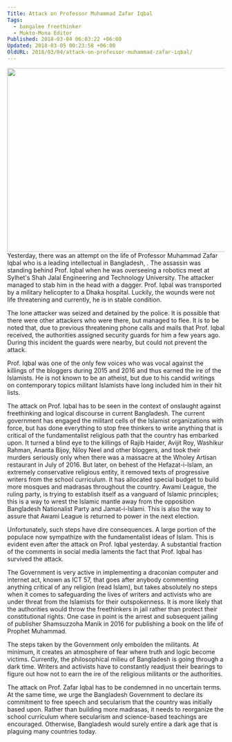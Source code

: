 ```yaml
---
Title: Attack on Professor Muhammad Zafar Iqbal
Tags:
  - bangalee freethinker
  - Mukto-Mona Editor
Published: 2018-03-04 06:03:22 +06:00
Updated: 2018-03-05 00:23:58 +06:00
OldURL: 2018/03/04/attack-on-professor-muhammad-zafar-iqbal/
---
```


<a href="https://enblog.muktomona.com/2018/03/04/attack-on-professor-muhammad-zafar-iqbal/jafor_iqbal_1/" rel="attachment wp-att-8524"><img class="aligncenter size-full wp-image-8524" src="/wp-content/uploads/2018/03/Jafor_Iqbal_1.jpg" alt="" width="725" height="425" /></a>
Yesterday, there was an attempt on the life of Professor Muhammad Zafar Iqbal who is a leading intellectual in Bangladesh, . The assassin was standing behind Prof. Iqbal when he was overseeing a robotics meet at Sylhet's Shah Jalal Engineering and Technology University. The attacker managed to stab him in the head with a dagger. Prof. Iqbal was transported by a military helicopter to a Dhaka hospital. Luckily, the wounds were not life threatening and currently, he is in stable condition.

The lone attacker was seized and detained by the police. It is possible that there were other attackers who were there, but managed to flee. It is to be noted that, due to previous threatening phone calls and mails that Prof. Iqbal received, the authorities assigned security guards for him a few years ago. During this incident the guards were nearby, but could not prevent the attack.

Prof. Iqbal was one of the only few voices who was vocal against the killings of the bloggers during 2015 and 2016 and thus earned the ire of the Islamists. He is not known to be an atheist, but due to his candid writings on contemporary topics militant Islamists have long included him in their hit lists.

The attack on Prof. Iqbal has to be seen in the context of onslaught against freethinking and logical discourse in current Bangladesh. The current government has engaged the militant cells of the Islamist organizations with force, but has done everything to stop free thinkers to write anything that is critical of the fundamentalist religious path that the country has embarked upon. It turned a blind eye to the killings of Rajib Haider, Avijit Roy, Washikur Rahman, Ananta Bijoy, Niloy Neel and other bloggers, and took their murders seriously only when there was a massacre at the Wholey Artisan restaurant in July of 2016. But later, on behest of the Hefazat-i-Islam, an extremely conservative religious entity, it removed texts of progressive writers from the school curriculum. It has allocated special budget to build more mosques and madrasas throughout the country. Awami League, the ruling party, is trying to establish itself as a vanguard of Islamic principles; this is a way to wrest the Islamic mantle away from the opposition Bangladesh Nationalist Party and Jamat-i-Islami. This is also the way to assure that Awami League is returned to power in the next election.

Unfortunately, such steps have dire consequences. A large portion of the populace now sympathize with the fundamentalist ideas of Islam. This is evident even after the attack on Prof. Iqbal yesterday. A substantial fraction of the comments in social media laments the fact that Prof. Iqbal has survived the attack.

The Government is very active in implementing a draconian computer and internet act, known as ICT 57, that goes after anybody commenting anything critical of any religion (read Islam), but takes absolutely no steps when it comes to safeguarding the lives of writers and activists who are under threat from the Islamists for their outspokenness. It is more likely that the authorities would throw the freethinkers in jail rather than protect their constitutional rights. One case in point is the arrest and subsequent jailing of publisher Shamsuzzoha Manik in 2016 for publishing a book on the life of Prophet Muhammad.

The steps taken by the Government only embolden the militants. At minimum, it creates an atmosphere of fear where truth and logic become victims. Currently, the philosophical milieu of Bangladesh is going through a dark time. Writers and activists have to constantly readjust their bearings to figure out how not to earn the ire of the religious militants or the authorities.

The attack on Prof. Zafar Iqbal has to be condemned in no uncertain terms. At the same time, we urge the Bangladesh Government to declare its commitment to free speech and secularism that the country was initially based upon. Rather than building more madrasas, it needs to reorganize the school curriculum where secularism and science-based teachings are encouraged. Otherwise, Bangladesh would surely entire a dark age that is plaguing many countries today.

